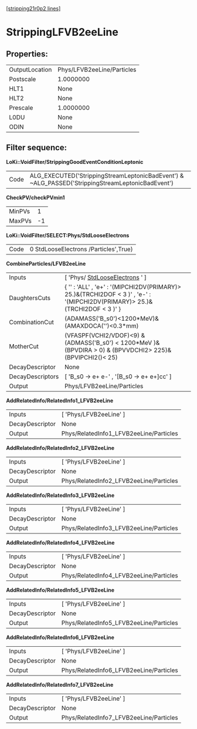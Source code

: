 [[stripping21r0p2 lines]](./stripping21r0p2-index)

# StrippingLFVB2eeLine

## Properties:

|                |                            |
|----------------|----------------------------|
| OutputLocation | Phys/LFVB2eeLine/Particles |
| Postscale      | 1.0000000                  |
| HLT1           | None                       |
| HLT2           | None                       |
| Prescale       | 1.0000000                  |
| L0DU           | None                       |
| ODIN           | None                       |

## Filter sequence:

**LoKi::VoidFilter/StrippingGoodEventConditionLeptonic**

|      |                                                                                                   |
|------|---------------------------------------------------------------------------------------------------|
| Code | ALG_EXECUTED('StrippingStreamLeptonicBadEvent') & \~ALG_PASSED('StrippingStreamLeptonicBadEvent') |

**CheckPV/checkPVmin1**

|        |     |
|--------|-----|
| MinPVs | 1   |
| MaxPVs | -1  |

**LoKi::VoidFilter/SELECT:Phys/StdLooseElectrons**

|      |                                       |
|------|---------------------------------------|
| Code | 0 StdLooseElectrons /Particles',True) |

**CombineParticles/LFVB2eeLine**

|                  |                                                                                                                                |
|------------------|--------------------------------------------------------------------------------------------------------------------------------|
| Inputs           | [ 'Phys/ [StdLooseElectrons](./stripping21r0p2-stdlooseelectrons) ' ]                                                        |
| DaughtersCuts    | { '' : 'ALL' , 'e+' : '(MIPCHI2DV(PRIMARY)\> 25.)&(TRCHI2DOF \< 3 )' , 'e-' : '(MIPCHI2DV(PRIMARY)\> 25.)&(TRCHI2DOF \< 3 )' } |
| CombinationCut   | (ADAMASS('B_s0')\<1200\*MeV)& (AMAXDOCA('')\<0.3\*mm)                                                                          |
| MotherCut        | (VFASPF(VCHI2/VDOF)\<9) & (ADMASS('B_s0') \< 1200\*MeV )& (BPVDIRA \> 0) & (BPVVDCHI2\> 225)& (BPVIPCHI2()\< 25)               |
| DecayDescriptor  | None                                                                                                                           |
| DecayDescriptors | [ 'B_s0 -\> e+ e-' , '[B_s0 -\> e+ e+]cc' ]                                                                                |
| Output           | Phys/LFVB2eeLine/Particles                                                                                                     |

**AddRelatedInfo/RelatedInfo1_LFVB2eeLine**

|                 |                                         |
|-----------------|-----------------------------------------|
| Inputs          | [ 'Phys/LFVB2eeLine' ]                |
| DecayDescriptor | None                                    |
| Output          | Phys/RelatedInfo1_LFVB2eeLine/Particles |

**AddRelatedInfo/RelatedInfo2_LFVB2eeLine**

|                 |                                         |
|-----------------|-----------------------------------------|
| Inputs          | [ 'Phys/LFVB2eeLine' ]                |
| DecayDescriptor | None                                    |
| Output          | Phys/RelatedInfo2_LFVB2eeLine/Particles |

**AddRelatedInfo/RelatedInfo3_LFVB2eeLine**

|                 |                                         |
|-----------------|-----------------------------------------|
| Inputs          | [ 'Phys/LFVB2eeLine' ]                |
| DecayDescriptor | None                                    |
| Output          | Phys/RelatedInfo3_LFVB2eeLine/Particles |

**AddRelatedInfo/RelatedInfo4_LFVB2eeLine**

|                 |                                         |
|-----------------|-----------------------------------------|
| Inputs          | [ 'Phys/LFVB2eeLine' ]                |
| DecayDescriptor | None                                    |
| Output          | Phys/RelatedInfo4_LFVB2eeLine/Particles |

**AddRelatedInfo/RelatedInfo5_LFVB2eeLine**

|                 |                                         |
|-----------------|-----------------------------------------|
| Inputs          | [ 'Phys/LFVB2eeLine' ]                |
| DecayDescriptor | None                                    |
| Output          | Phys/RelatedInfo5_LFVB2eeLine/Particles |

**AddRelatedInfo/RelatedInfo6_LFVB2eeLine**

|                 |                                         |
|-----------------|-----------------------------------------|
| Inputs          | [ 'Phys/LFVB2eeLine' ]                |
| DecayDescriptor | None                                    |
| Output          | Phys/RelatedInfo6_LFVB2eeLine/Particles |

**AddRelatedInfo/RelatedInfo7_LFVB2eeLine**

|                 |                                         |
|-----------------|-----------------------------------------|
| Inputs          | [ 'Phys/LFVB2eeLine' ]                |
| DecayDescriptor | None                                    |
| Output          | Phys/RelatedInfo7_LFVB2eeLine/Particles |
